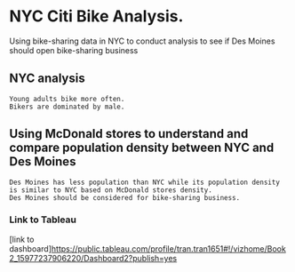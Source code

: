 # NYC Citi Bike Analysis.
Using bike-sharing data in NYC to conduct analysis to see if Des Moines should open bike-sharing business
## NYC analysis
    Young adults bike more often.
    Bikers are dominated by male.
## Using McDonald stores to understand and compare population density between NYC and Des Moines
    Des Moines has less population than NYC while its population density is similar to NYC based on McDonald stores density.
    Des Moines should be considered for bike-sharing business.
### Link to Tableau
[link to dashboard]https://public.tableau.com/profile/tran.tran1651#!/vizhome/Book2_15977237906220/Dashboard2?publish=yes
